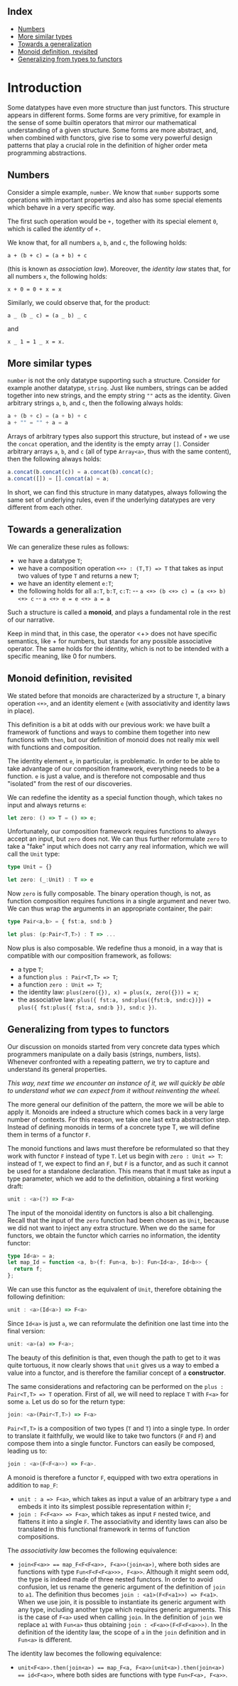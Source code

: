 <!-- index-start -->

## Index

- [Numbers
  ](#numbers)
- [More similar types
  ](#more-similar-types)
- [Towards a generalization
  ](#towards-a-generalization)
- [Monoid definition, revisited
  ](#monoid-definition-revisited)
- [Generalizing from types to functors
](#generalizing-from-types-to-functors)
<!-- index-end -->

# Introduction

Some datatypes have even more structure than just functors. This structure appears in different forms. Some forms are very primitive, for example in the sense of some builtin operators that mirror our mathematical understanding of a given structure. Some forms are more abstract, and, when combined with functors, give rise to some very powerful design patterns that play a crucial role in the definition of higher order meta programming abstractions.

## Numbers

Consider a simple example, `number`. We know that `number` supports some operations with important properties and also has some special elements which behave in a very specific way.

The first such operation would be `+,` together with its special element `0`, which is called the _identity_ of `+.`

We know that, for all numbers `a`, `b`, and `c`, the following holds:

```
a + (b + c) = (a + b) + c
```

(this is known as _association law_). Moreover, the _identity law_ states that, for all numbers `x`, the following holds:

```
x + 0 = 0 + x = x
```

Similarly, we could observe that, for the product:

```
a _ (b _ c) = (a _ b) _ c
```

and

```
x _ 1 = 1 _ x = x.
```

## More similar types

`number` is not the only datatype supporting such a structure. Consider for example another datatype, `string`. Just like numbers, strings can be added together into new strings, and the empty string `""` acts as the identity. Given arbitrary strings `a`, `b`, and `c`, then the following always holds:

```ts
a + (b + c) = (a + b) + c
a + "" = "" + a = a
```

Arrays of arbitrary types also support this structure, but instead of `+` we use the `concat` operation, and the identity is the empty array `[]`. Consider arbitrary arrays `a`, `b`, and `c` (all of type `Array<a>`, thus with the same content), then the following always holds:

```ts
a.concat(b.concat(c)) = a.concat(b).concat(c);
a.concat([]) = [].concat(a) = a;
```

In short, we can find this structure in many datatypes, always following the same set of underlying rules, even if the underlying datatypes are very different from each other.

## Towards a generalization

We can generalize these rules as follows:

- we have a datatype `T`;
- we have a composition operation `<+> : (T,T) => T` that takes as input two values of type `T` and returns a new `T`;
- we have an identity element `e:T`;
- the following holds for all `a:T`, `b:T`, `c:T`:
  -- `a <+> (b <+> c) = (a <+> b) <+> c`
  -- `a <+> e = e <+> a = a`

Such a structure is called a **monoid**, and plays a fundamental role in the rest of our narrative.

Keep in mind that, in this case, the operator <+> does not have specific semantics, like + for numbers, but stands for any possible associative operator. The same holds for the identity, which is not to be intended with a specific meaning, like 0 for numbers.

## Monoid definition, revisited

We stated before that monoids are characterized by a structure `T`, a binary operation `<+>`, and an identity element `e` (with associativity and identity laws in place).

This definition is a bit at odds with our previous work: we have built a framework of functions and ways to combine them together into new functions with `then`, but our definition of monoid does not really mix well with functions and composition.

The identity element `e`, in particular, is problematic. In order to be able to take advantage of our composition framework, everything needs to be a function. `e` is just a value, and is therefore not composable and thus "isolated" from the rest of our discoveries.

We can redefine the identity as a special function though, which takes no input and always returns `e`:

```ts
let zero: () => T = () => e;
```

Unfortunately, our composition framework requires functions to always accept an input, but `zero` does not. We can thus further reformulate `zero` to take a "fake" input which does not carry any real information, which we will call the `Unit` type:

```ts
type Unit = {}

let zero: (_:Unit) : T => e
```

Now `zero` is fully composable. The binary operation though, is not, as function composition requires functions in a single argument and never two. We can thus wrap the arguments in an appropriate container, the pair:

```ts
type Pair<a,b> = { fst:a, snd:b }

let plus: (p:Pair<T,T>) : T => ...
```

Now plus is also composable. We redefine thus a monoid, in a way that is compatible with our composition framework, as follows:

- a type `T`;
- a function `plus : Pair<T,T> => T`;
- a function `zero : Unit => T`;
- the identity law: `plus(zero({}), x) = plus(x, zero({})) = x`;
- the associative law: `plus({ fst:a, snd:plus({fst:b, snd:c})}) = plus({ fst:plus({ fst:a, snd:b }), snd:c })`.

## Generalizing from types to functors

Our discussion on monoids started from very concrete data types which programmers manipulate on a daily basis (strings, numbers, lists). Whenever confronted with a repeating pattern, we try to capture and understand its general properties.

_This way, next time we encounter an instance of it, we will quickly be able to understand what we can expect from it without reinventing the wheel._

The more general our definition of the pattern, the more we will be able to apply it. Monoids are indeed a structure which comes back in a very large number of contexts. For this reason, we take one last extra abstraction step. Instead of defining monoids in terms of a concrete type T, we will define them in terms of a functor `F`.

The monoid functions and laws must therefore be reformulated so that they work with functor `F` instead of type `T`. Let us begin with `zero : Unit => T`: instead of `T`, we expect to find an `F`, but `F` is a functor, and as such it cannot be used for a standalone declaration. This means that it must take as input a type parameter, which we add to the definition, obtaining a first working draft:

```ts
unit : <a>(?) => F<a>
```

The input of the monoidal identity on functors is also a bit challenging. Recall that the input of the `zero` function had been chosen as `Unit`, because we did not want to inject any extra structure. When we do the same for functors, we obtain the functor which carries no information, the identity functor:

```ts
type Id<a> = a;
let map_Id = function <a, b>(f: Fun<a, b>): Fun<Id<a>, Id<b>> {
  return f;
};
```

We can use this functor as the equivalent of `Unit`, therefore obtaining the following definition:

```ts
unit : <a>(Id<a>) => F<a>
```

Since `Id<a>` is just `a`, we can reformulate the definition one last time into the final version:

```ts
unit: <a>(a) => F<a>;
```

The beauty of this definition is that, even though the path to get to it was quite tortuous, it now clearly shows that `unit` gives us a way to embed a value into a functor, and is therefore the familiar concept of a **constructor**.

The same considerations and refactoring can be performed on the `plus : Pair<T,T> => T` operation. First of all, we will need to replace `T` with `F<a>` for some `a`. Let us do so for the return type:

```ts
join: <a>(Pair<T,T>) => F<a>
```

`Pair<T,T>` is a composition of two types (`T` and `T`) into a single type. In order to translate it faithfully, we would like to take two functors (`F` and `F`) and compose them into a single functor. Functors can easily be composed, leading us to:

```ts
join : <a>(F<F<a>>) => F<a>.
```

A monoid is therefore a functor `F`, equipped with two extra operations in addition to `map_F`:

- `unit : a => F<a>`, which takes as input a value of an arbitrary type `a` and embeds it into its simplest possible representation within `F`;
- `join : F<F<a>> => F<a>`, which takes as input `F` nested twice, and flattens it into a single `F`.
  The associativity and identity laws can also be translated in this functional framework in terms of function compositions.

The _associativity law_ becomes the following equivalence:

- `join<F<a>> == map_F<F<F<a>>, F<a>>(join<a>)`, where both sides are functions with type `Fun<F<F<F<a>>>, F<a>>`.
  Although it might seem odd, the type is indeed made of three nested functors. In order to avoid confusion, let us rename the generic argument of the definition of `join` to `a1`. The definition thus becomes `join : <a1>(F<F<a1>>) => F<a1>`. When we use join, it is possible to instantiate its generic argument with any type, including another type which requires generic arguments. This is the case of `F<a>` used when calling `join`. In the definition of `join` we replace `a1` with `Fun<a>` thus obtaining `join : <F<a>>(F<F<F<a>>>)`. In the definition of the identity law, the scope of `a` in the `join` definition and in `Fun<a>` is different.

The identity law becomes the following equivalence:

- `unit<F<a>>.then(join<a>) == map_F<a, F<a>>(unit<a>).then(join<a>) == id<F<a>>`, where both sides are functions with type `Fun<F<a>, F<a>>`.
